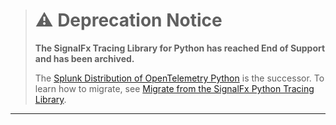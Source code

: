 > # :warning: Deprecation Notice
> **The SignalFx Tracing Library for Python has reached End of Support and has been archived.**
>
>The [Splunk Distribution of OpenTelemetry Python](https://github.com/signalfx/splunk-otel-python) is the successor. To learn how to migrate, see [Migrate from the SignalFx Python Tracing Library](https://quickdraw.splunk.com/redirect/?product=Observability&location=python.otel.repo.migration&version=current).

---

